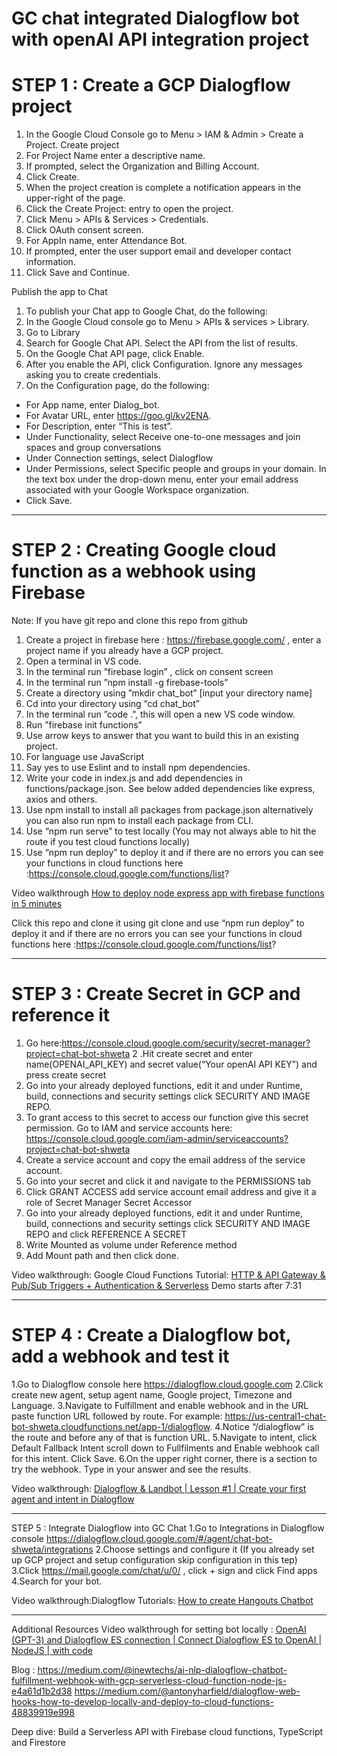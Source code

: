 
# GC chat integrated Dialogflow bot with openAI API integration project 

# STEP 1 : Create a GCP Dialogflow project
1. In the Google Cloud Console go to Menu > IAM & Admin > Create a Project.
Create  project
2. For Project Name enter a descriptive name.
3. If prompted, select the Organization and Billing Account.
4. Click Create.
5. When the project creation is complete a notification appears in the upper-right of the page. 
6. Click the Create Project: <Project name> entry to open the project.
7. Click Menu > APIs & Services > Credentials.
8. Click OAuth consent screen.
9. For AppIn  name, enter Attendance Bot.
10. If prompted, enter the user support email and developer contact information.
11. Click Save and Continue.

Publish the app to Chat
1. To publish your Chat app to Google Chat, do the following:
2. In the Google Cloud console go to Menu > APIs & services > Library.
3. Go to Library
4. Search for Google Chat API. Select the API from the list of results.
5. On the Google Chat API page, click Enable.
6. After you enable the API, click Configuration. Ignore any messages asking you to create credentials.
4. On the Configuration page, do the following:
* For App name, enter Dialog_bot.
* For Avatar URL, enter https://goo.gl/kv2ENA.
* For Description, enter “This is test”.
* Under Functionality, select Receive one-to-one messages and join spaces and group conversations
* Under Connection settings, select Dialogflow
* Under Permissions, select Specific people and groups in your domain. In the text box under the drop-down menu, enter your email address associated with your Google Workspace organization.
* Click Save.

***

    
# STEP 2 : Creating Google cloud function as a webhook using Firebase
Note: If you have git repo and clone this repo from github

1. Create a project in firebase here : https://firebase.google.com/ , enter a project name if you already have a GCP project.
2. Open a terminal in VS code. 
3. In the terminal run ”firebase login” , click on consent screen 
4. In the terminal run ”npm install -g firebase-tools”
5. Create a directory using ”mkdir chat_bot” [input your directory name]
6. Cd into your directory using “cd chat_bot”
7. In the terminal run ”code .”, this will open a new VS code window.
8. Run ”firebase init functions” 
9. Use arrow keys to answer that you want to build this in an existing project.
10. For language use JavaScript
11. Say yes to use Eslint and to install npm dependencies. 
12. Write your code in index.js and add dependencies in functions/package.json. See below added dependencies like express, axios and others.
13. Use npm install to install all packages from package.json alternatively you can also run npm to install each package from CLI.
14. Use “npm run serve” to test locally (You may not always able to hit the route if you test cloud functions locally)
15. Use “npm run deploy” to deploy it and if there are no errors you can see your functions in cloud functions here :https://console.cloud.google.com/functions/list?
 


Video walkthrough [How to deploy node express app with firebase functions in 5 minutes
](https://www.youtube.com/watch?v=VStXlFxQgZg)
    
Click this repo and clone it using git clone and  use “npm run deploy” to deploy it and if there are no errors you can see your functions in cloud functions here :https://console.cloud.google.com/functions/list?

***    
    
# STEP 3 : Create Secret in GCP and reference it 

1. Go here:https://console.cloud.google.com/security/secret-manager?project=chat-bot-shweta
2 .Hit create secret and enter name(OPENAI_API_KEY) and secret value(“Your openAI API KEY”) and press create secret
3. Go into your already deployed functions, edit it and under Runtime, build, connections and security settings click SECURITY AND IMAGE REPO.
4. To grant access to this secret to access our function give this secret permission. Go to IAM and service accounts here: https://console.cloud.google.com/iam-admin/serviceaccounts?project=chat-bot-shweta
5. Create a service account and copy the email address of the service account.
6. Go into your secret and click it and navigate to the PERMISSIONS tab
7. Click GRANT ACCESS  add service account email address and give it a role of Secret Manager Secret Accessor
8. Go into your already deployed functions, edit it and under Runtime, build, connections and security settings click SECURITY AND IMAGE REPO and click REFERENCE A SECRET
9. Write Mounted as volume under Reference method
10. Add Mount path and then click done.

    
Video walkthrough: Google Cloud Functions Tutorial: [HTTP & API Gateway & Pub/Sub Triggers + Authentication & Serverless](https://www.youtube.com/watch?v=LAcErtGU-VU&t=521s)
Demo starts after 7:31

***
    
# STEP 4 : Create a Dialogflow bot, add a webhook and test it
1.Go to Dialogflow console here https://dialogflow.cloud.google.com
2.Click create new agent, setup agent name, Google project, Timezone and Language.
3.Navigate to Fulfillment and enable webhook and in the URL paste function URL followed by route. For example: https://us-central1-chat-bot-shweta.cloudfunctions.net/app-1/dialogflow.
4.Notice “/dialogflow” is the route and before any of that is function URL.
5.Navigate to intent, click Default Fallback Intent scroll down to Fullfilments and Enable webhook call for this intent. Click Save.
6.On the upper right corner, there is a section to try the webhook. Type in your answer and see the results.

    
Video walkthrough: [Dialogflow & Landbot | Lesson #1 | Create your first agent and intent in Dialogflow](https://www.youtube.com/watch?v=jDdSfyTGUT0)

*** 
    
STEP 5 : Integrate Dialogflow into GC Chat
1.Go to Integrations in Dialogflow console https://dialogflow.cloud.google.com/#/agent/chat-bot-shweta/integrations
2.Choose settings and configure it (If you already set up GCP project and setup configuration skip configuration in this tep)
3.Click https://mail.google.com/chat/u/0/ , click + sign and click Find apps
4.Search for your bot.


Video walkthrough:Dialogflow Tutorials: [How to create Hangouts Chatbot](https://www.youtube.com/watch?v=0cc2kjtMCMU&t=254s)

***

Additional Resources 
Video walkthrough for setting bot locally : [OpenAI (GPT-3) and Dialogflow ES connection | Connect Dialogflow ES to OpenAI | NodeJS | with code](https://www.youtube.com/watch?v=OVvs32QTj4A&t=35s)

Blog : https://medium.com/@inewtechs/ai-nlp-dialogflow-chatbot-fulfillment-webhook-with-gcp-serverless-cloud-function-node-js-e4a61d1b2d38
https://medium.com/@antonyharfield/dialogflow-web-hooks-how-to-develop-locally-and-deploy-to-cloud-functions-48839919e998

Deep dive: Build a Serverless API with Firebase cloud functions, TypeScript and Firestore

